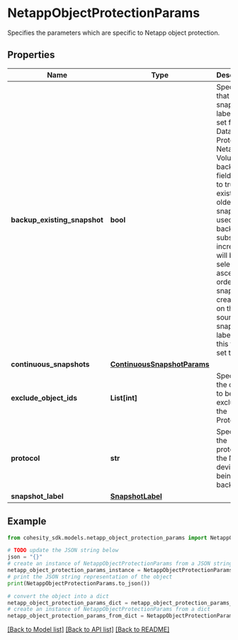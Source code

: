 # NetappObjectProtectionParams

Specifies the parameters which are specific to Netapp object protection.

## Properties

Name | Type | Description | Notes
------------ | ------------- | ------------- | -------------
**backup_existing_snapshot** | **bool** | Specifies that snapshot label is not set for Data-Protect Netapp Volumes backup. If field is set to true, existing oldest snapshot is used for backup and subsequent incremental will be selected in ascending order of snapshot create time on the source. If snapshot label is set, this field is set to false. | [optional] 
**continuous_snapshots** | [**ContinuousSnapshotParams**](ContinuousSnapshotParams.md) |  | [optional] 
**exclude_object_ids** | **List[int]** | Specifies the objects to be excluded in the Protection. | [optional] 
**protocol** | **str** | Specifies the protocol of the NAS device being backed up. | [optional] 
**snapshot_label** | [**SnapshotLabel**](SnapshotLabel.md) |  | [optional] 

## Example

```python
from cohesity_sdk.models.netapp_object_protection_params import NetappObjectProtectionParams

# TODO update the JSON string below
json = "{}"
# create an instance of NetappObjectProtectionParams from a JSON string
netapp_object_protection_params_instance = NetappObjectProtectionParams.from_json(json)
# print the JSON string representation of the object
print(NetappObjectProtectionParams.to_json())

# convert the object into a dict
netapp_object_protection_params_dict = netapp_object_protection_params_instance.to_dict()
# create an instance of NetappObjectProtectionParams from a dict
netapp_object_protection_params_from_dict = NetappObjectProtectionParams.from_dict(netapp_object_protection_params_dict)
```
[[Back to Model list]](../README.md#documentation-for-models) [[Back to API list]](../README.md#documentation-for-api-endpoints) [[Back to README]](../README.md)


